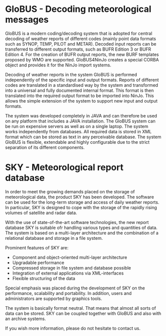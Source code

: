 # GloBUS - Decoding meteorological messages
GloBUS is a modern coding/decoding system that is adopted for central decoding of weather reports of different codes (mainly point data formats such as SYNOP, TEMP, PILOT and METAR). Decoded input reports can be transferred to different output formats, such as BUFR Edition 3 or BUFR Edition 4. For the creation of BUFR output reports, the new BURF templates proposed by WMO are supported. GloBUS4NinJo creates a special CORBA object and provides it for the NinJo import systems.

Decoding of weather reports in the system GloBUS is performed independently of the specific input and output formats. Reports of different codes are translated in a standardised way by the system and transformed into a universal and fully documented internal format. This format is then translated into the required output format to be imported into NinJo. This allows the simple extension of the system to support new input and output formats.

The system was developed completely in JAVA and can therefore be used on any platform that includes a JAVA installation. The GloBUS system can be run on expensive servers as well as on a single laptop. The system works independently from databases. All required data is stored in XML format which can be stored as text in any perceivable database. The system GloBUS is flexible, extendable and highly configurable due to the strict separation of its different components. 

# SKY - Meteorological report database

In order to meet the growing demands placed on the storage of meteorological data, the product SKY has been developed. The software can be used for the long-term storage and access of daily weather reports. In particular, SKY is designed to cope with the storage of the rapidly rising volumes of satellite and radar data.

With the use of state-of-the-art software technologies, the new report database SKY is suitable ofr handling various types and quantities of data. The system is based on a multi-layer architecture and the combination of a relational database and storage in a file system.

Prominent features of SKY are:

- Component and object-oriented multi-layer architecture
- Upgradable performance
- Compressed storage in file system and database possible
- Integration of external applications via XML-interfaces
- Flexible structuring of the data

Special emphasis was placed during the development of SKY on the performance, scalability and portability. In addition, users and administrators are supported by graphics tools.

The system is basically format neutral. That means that almost all sorts of data can be stored. SKY can be coupled together with GloBUS and also with an archive systems.

If you wish more information, please do not hesitate to contact us.
